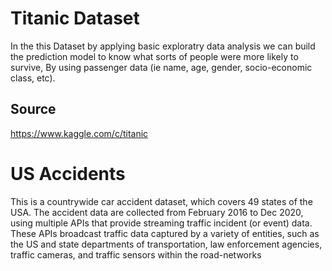 
# Titanic Dataset

In the this Dataset by applying basic exploratry data analysis we can build the prediction model to know what sorts of people were more likely to survive, By using passenger data (ie name, age, gender, socio-economic class, etc).
 




## Source 

https://www.kaggle.com/c/titanic



# US Accidents

This is a countrywide car accident dataset, which covers 49 states of the USA. The accident data are collected from February 2016 to Dec 2020, using multiple APIs that provide streaming traffic incident (or event) data. These APIs broadcast traffic data captured by a variety of entities, such as the US and state departments of transportation, law enforcement agencies, traffic cameras, and traffic sensors within the road-networks


